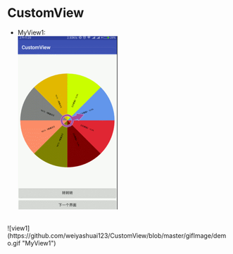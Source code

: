 ﻿# CustomView
* MyView1: </br>
![view1](https://github.com/weiyashuai123/CustomView/blob/master/gifImage/test.gif "show")  
</br>
![view1](https://github.com/weiyashuai123/CustomView/blob/master/gifImage/demo.gif "MyView1")
